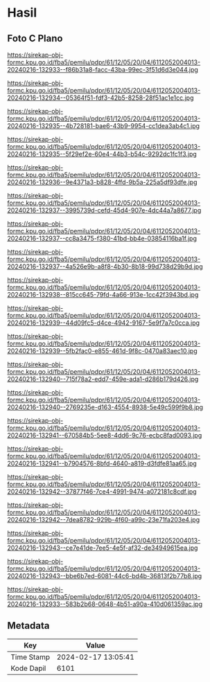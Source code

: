 # Hasil

## Foto C Plano

https://sirekap-obj-formc.kpu.go.id/fba5/pemilu/pdpr/61/12/05/20/04/6112052004013-20240216-132933--f86b31a8-facc-43ba-99ec-3f51d6d3e044.jpg

https://sirekap-obj-formc.kpu.go.id/fba5/pemilu/pdpr/61/12/05/20/04/6112052004013-20240216-132934--05364f51-fdf3-42b5-8258-28f51ac1e1cc.jpg

https://sirekap-obj-formc.kpu.go.id/fba5/pemilu/pdpr/61/12/05/20/04/6112052004013-20240216-132935--4b728181-bae6-43b9-9954-cc1dea3ab4c1.jpg

https://sirekap-obj-formc.kpu.go.id/fba5/pemilu/pdpr/61/12/05/20/04/6112052004013-20240216-132935--5f29ef2e-60e4-44b3-b54c-9292dc1fc1f3.jpg

https://sirekap-obj-formc.kpu.go.id/fba5/pemilu/pdpr/61/12/05/20/04/6112052004013-20240216-132936--9e4371a3-b828-4ffd-9b5a-225a5df93dfe.jpg

https://sirekap-obj-formc.kpu.go.id/fba5/pemilu/pdpr/61/12/05/20/04/6112052004013-20240216-132937--3995739d-cefd-45d4-907e-4dc44a7a8677.jpg

https://sirekap-obj-formc.kpu.go.id/fba5/pemilu/pdpr/61/12/05/20/04/6112052004013-20240216-132937--cc8a3475-f380-41bd-bb4e-03854116ba1f.jpg

https://sirekap-obj-formc.kpu.go.id/fba5/pemilu/pdpr/61/12/05/20/04/6112052004013-20240216-132937--4a526e9b-a8f8-4b30-8b18-99d738d29b9d.jpg

https://sirekap-obj-formc.kpu.go.id/fba5/pemilu/pdpr/61/12/05/20/04/6112052004013-20240216-132938--815cc645-79fd-4a66-913e-1cc42f3943bd.jpg

https://sirekap-obj-formc.kpu.go.id/fba5/pemilu/pdpr/61/12/05/20/04/6112052004013-20240216-132939--44d09fc5-d4ce-4942-9167-5e9f7a7c0cca.jpg

https://sirekap-obj-formc.kpu.go.id/fba5/pemilu/pdpr/61/12/05/20/04/6112052004013-20240216-132939--5fb2fac0-e855-461d-9f8c-0470a83aec10.jpg

https://sirekap-obj-formc.kpu.go.id/fba5/pemilu/pdpr/61/12/05/20/04/6112052004013-20240216-132940--715f78a2-edd7-459e-ada1-d286b179d426.jpg

https://sirekap-obj-formc.kpu.go.id/fba5/pemilu/pdpr/61/12/05/20/04/6112052004013-20240216-132940--2769235e-d163-4554-8938-5e49c599f9b8.jpg

https://sirekap-obj-formc.kpu.go.id/fba5/pemilu/pdpr/61/12/05/20/04/6112052004013-20240216-132941--670584b5-5ee8-4dd6-9c76-ecbc8fad0093.jpg

https://sirekap-obj-formc.kpu.go.id/fba5/pemilu/pdpr/61/12/05/20/04/6112052004013-20240216-132941--b7904576-8bfd-4640-a819-d3fdfe81aa65.jpg

https://sirekap-obj-formc.kpu.go.id/fba5/pemilu/pdpr/61/12/05/20/04/6112052004013-20240216-132942--37877f46-7ce4-4991-9474-a072181c8cdf.jpg

https://sirekap-obj-formc.kpu.go.id/fba5/pemilu/pdpr/61/12/05/20/04/6112052004013-20240216-132942--7dea8782-929b-4f60-a99c-23e71fa203e4.jpg

https://sirekap-obj-formc.kpu.go.id/fba5/pemilu/pdpr/61/12/05/20/04/6112052004013-20240216-132943--ce7e41de-7ee5-4e5f-af32-de34949615ea.jpg

https://sirekap-obj-formc.kpu.go.id/fba5/pemilu/pdpr/61/12/05/20/04/6112052004013-20240216-132943--bbe6b7ed-6081-44c6-bd4b-36813f2b77b8.jpg

https://sirekap-obj-formc.kpu.go.id/fba5/pemilu/pdpr/61/12/05/20/04/6112052004013-20240216-132933--583b2b68-0648-4b51-a90a-410d061359ac.jpg


## Metadata

| Key        | Value               |
| ---------- | ------------------- |
| Time Stamp | 2024-02-17 13:05:41 |
| Kode Dapil | 6101                |



